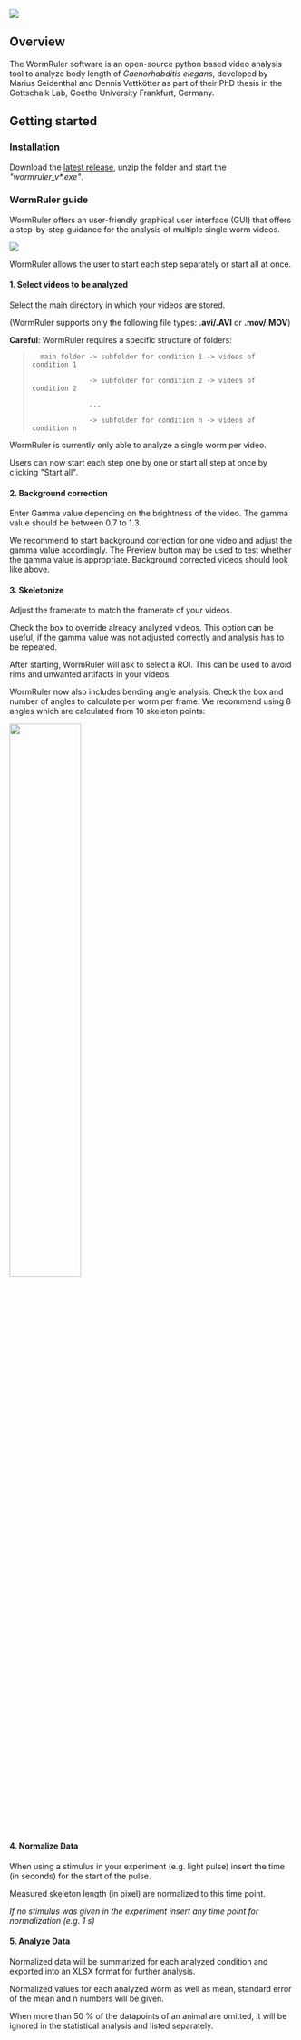 ![](https://i.imgur.com/LH6GvZm.png)

## Overview 
The WormRuler software is an open-source python based video analysis tool to analyze body length of _Caenorhabditis elegans_, developed by Marius Seidenthal and Dennis Vettkötter as part of their PhD thesis in the Gottschalk Lab, Goethe University Frankfurt, Germany.

## Getting started

### Installation

Download the [latest release](https://github.com/dvettkoe/wormruler/releases/tag/v1.2.0), unzip the folder and start the _"wormruler_v*.exe"_.

### WormRuler guide

WormRuler offers an user-friendly graphical user interface (GUI) that offers a step-by-step guidance for the analysis of multiple single worm videos.

![](https://i.imgur.com/VjMOw95.gif)

WormRuler allows the user to start each step separately or start all at once.

#### 1. Select videos to be analyzed
Select the main directory in which your videos are stored.

(WormRuler supports only the following file types: **.avi/.AVI** or **.mov/.MOV**)

**Careful**: WormRuler requires a specific structure of folders:

>	    main folder -> subfolder for condition 1 -> videos of condition 1
>	
>                   -> subfolder for condition 2 -> videos of condition 2
>				        	
>                   ...
>					        
>                   -> subfolder for condition n -> videos of condition n 
>					        
WormRuler is currently only able to analyze a single worm per video.

Users can now start each step one by one or start all step at once by clicking "Start all".

#### 2. Background correction
Enter Gamma value depending on the brightness of the video. The gamma value should be between 0.7 to 1.3.

We recommend to start background correction for one video and adjust the gamma value accordingly. The Preview button may be used to test whether the gamma value is appropriate. Background corrected videos should look like above.

#### 3. Skeletonize
Adjust the framerate to match the framerate of your videos.

Check the box to override already analyzed videos. This option can be useful, if the gamma value was not adjusted correctly and analysis has to be repeated.

After starting, WormRuler will ask to select a ROI. This can be used to avoid rims and unwanted artifacts in your videos.

WormRuler now also includes bending angle analysis. Check the box and number of angles to calculate per worm per frame. We recommend using 8 angles which are calculated from 10 skeleton points:

<img src="https://i.imgur.com/ytdtDWe.png" width="50%" height="50%">



#### 4. Normalize Data
When using a stimulus in your experiment (e.g. light pulse) insert the time (in seconds) for the start of the pulse.

Measured skeleton length (in pixel) are normalized to this time point.

_If no stimulus was given in the experiment insert any time point for normalization (e.g. 1 s)_

#### 5. Analyze Data
Normalized data will be summarized for each analyzed condition and exported into an XLSX format for further analysis.

Normalized values for each analyzed worm as well as mean, standard error of the mean and n numbers will be given.

When more than 50 % of the datapoints of an animal are omitted, it will be ignored in the statistical analysis and listed separately.

